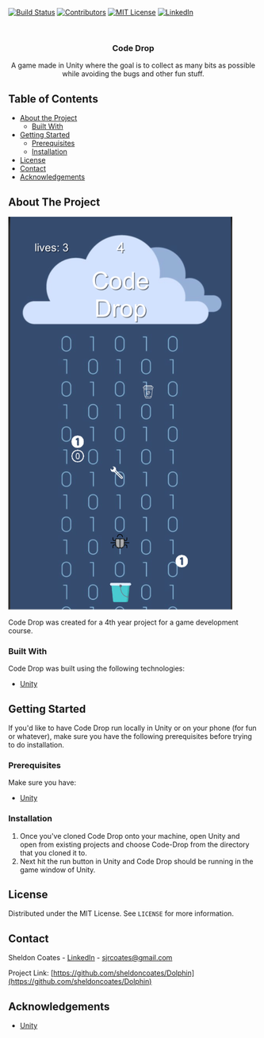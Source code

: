 <!-- PROJECT SHIELDS -->
[![Build Status][build-shield]]()
[![Contributors][contributors-shield]]()
[![MIT License][license-shield]][license-url]
[![LinkedIn][linkedin-shield]][linkedin-url]


<!-- PROJECT LOGO -->
<br />
<p align="center">
  <h3 align="center">Code Drop</h3>

  <p align="center">
    A game made in Unity where the goal is to collect as many bits as possible while avoiding the bugs and other fun stuff.
  </p>
</p>



<!-- TABLE OF CONTENTS -->
## Table of Contents

* [About the Project](#about-the-project)
  * [Built With](#built-with)
* [Getting Started](#getting-started)
  * [Prerequisites](#prerequisites)
  * [Installation](#installation)
* [License](#license)
* [Contact](#contact)
* [Acknowledgements](#acknowledgements)



<!-- ABOUT THE PROJECT -->
## About The Project

[![Product Name Screen Shot][product-screenshot]](https://github.com/sheldoncoates/Code-Drop)

Code Drop was created for a 4th year project for a game development course.

### Built With
Code Drop was built using the following technologies:
* [Unity](https://unity3d.com/)

<!-- GETTING STARTED -->
## Getting Started

If you'd like to have Code Drop run locally in Unity or on your phone (for fun or whatever), make sure you have the following prerequisites before trying to do installation.

### Prerequisites

Make sure you have:
* [Unity](https://unity3d.com/)

### Installation

1. Once you've cloned Code Drop onto your machine, open Unity and open from existing projects and choose Code-Drop from the directory that you cloned it to.
2. Next hit the run button in Unity and Code Drop should be running in the game window of Unity.


<!-- LICENSE -->
## License

Distributed under the MIT License. See `LICENSE` for more information.

<!-- CONTACT -->
## Contact

Sheldon Coates - [LinkedIn](https://www.linkedin.com/in/sheldoncoates/) - sjrcoates@gmail.com 

Project Link: [https://github.com/sheldoncoates/Dolphin](https://github.com/sheldoncoates/Dolphin)


<!-- ACKNOWLEDGEMENTS -->
## Acknowledgements
* [Unity](https://unity3d.com/)


<!-- MARKDOWN LINKS & IMAGES -->
[build-shield]: https://img.shields.io/badge/build-passing-brightgreen.svg?style=flat-square
[contributors-shield]: https://img.shields.io/badge/contributors-1-orange.svg?style=flat-square
[license-shield]: https://img.shields.io/badge/license-MIT-blue.svg?style=flat-square
[license-url]: https://choosealicense.com/licenses/mit
[linkedin-shield]: https://img.shields.io/badge/-LinkedIn-black.svg?style=flat-square&logo=linkedin&colorB=555
[linkedin-url]: https://linkedin.com/in/sheldoncoates
[product-screenshot]: /screenshot.png
